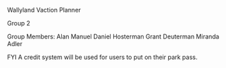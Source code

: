Wallyland Vaction Planner

Group 2

Group Members:
Alan Manuel Daniel Hosterman Grant Deuterman Miranda Adler

FYI
A credit system will be used for users to put on their park pass.


